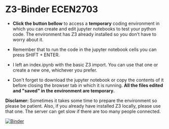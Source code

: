 # Z3-Binder ECEN2703

* **Click the button bellow** to access a **temporary** coding environment in which you can create and edit jupyter notebooks to test your python code. The environment has Z3 already installed so you don't have to worry about it. 

* Remember that to run the code in the jupyter notebook cells you can press SHIFT + ENTER. 

* I left an index.ipynb with the basic Z3 import. You can use that one or create a new one, whichever you prefer.


* Don't forget to download the jupyter notebook or copy the contents of it before closing the browser tab in which it is running. **All the files edited and "saved" in the environment are temporary.**


**Disclamer:** Sometimes it takes some time to prepare the environment so please be patient. Also, if you already have installed Z3 locally, please use that one. The server can get slow if there are too many people connected.

[![Binder](https://mybinder.org/badge_logo.svg)](https://mybinder.org/v2/gh/deot95/Z3-Binder-ECEN2703/master)
